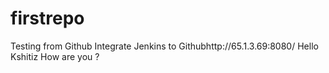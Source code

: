 # firstrepo
Testing from Github 
Integrate Jenkins to Githubhttp://65.1.3.69:8080/
Hello Kshitiz 
How are you ?

